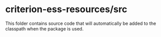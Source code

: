 # criterion-ess-resources/src

This folder contains source code that will automatically be added to the classpath when
the package is used.
